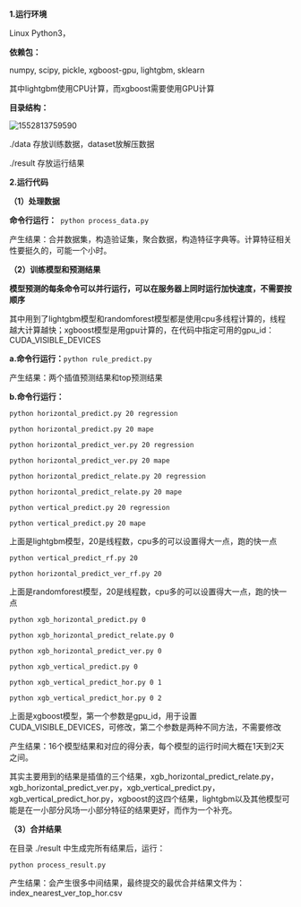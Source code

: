 **1.运行环境**

Linux Python3，

**依赖包：**

numpy, scipy, pickle, xgboost-gpu, lightgbm, sklearn

其中lightgbm使用CPU计算，而xgboost需要使用GPU计算

**目录结构：**

![1552813759590](https://github.com/cheungwoonming/DF-SCADA-data-restoration/tree/master/pic/1552813759590.png)

./data 存放训练数据，dataset放解压数据

./result 存放运行结果



**2.运行代码**

**（1）处理数据**

**命令行运行：**``` python process_data.py``` 

产生结果：合并数据集，构造验证集，聚合数据，构造特征字典等。计算特征相关性要挺久的，可能一个小时。

**（2）训练模型和预测结果**

**模型预测的每条命令可以并行运行，可以在服务器上同时运行加快速度，不需要按顺序**

其中用到了lightgbm模型和randomforest模型都是使用cpu多线程计算的，线程越大计算越快；xgboost模型是用gpu计算的，在代码中指定可用的gpu_id：CUDA_VISIBLE_DEVICES

**a.命令行运行：**```python rule_predict.py```

产生结果：两个插值预测结果和top预测结果

**b.命令行运行：**

```python horizontal_predict.py 20 regression```

```python horizontal_predict.py 20 mape```

```python horizontal_predict_ver.py 20 regression```

```python horizontal_predict_ver.py 20 mape```

```python horizontal_predict_relate.py 20 regression```

```python horizontal_predict_relate.py 20 mape```

```python vertical_predict.py 20 regression```

```python vertical_predict.py 20 mape```

上面是lightgbm模型，20是线程数，cpu多的可以设置得大一点，跑的快一点

```python vertical_predict_rf.py 20```

```python horizontal_predict_ver_rf.py 20```

上面是randomforest模型，20是线程数，cpu多的可以设置得大一点，跑的快一点

```python xgb_horizontal_predict.py 0 ```

```python xgb_horizontal_predict_relate.py 0 ```

```python xgb_horizontal_predict_ver.py 0 ```

```python xgb_vertical_predict.py 0 ```

```python xgb_vertical_predict_hor.py 0 1 ```

```python xgb_vertical_predict_hor.py 0 2 ```

上面是xgboost模型，第一个参数是gpu_id，用于设置CUDA_VISIBLE_DEVICES，可修改，第二个参数是两种不同方法，不需要修改

产生结果：16个模型结果和对应的得分表，每个模型的运行时间大概在1天到2天之间。

其实主要用到的结果是插值的三个结果，xgb_horizontal_predict_relate.py，xgb_horizontal_predict_ver.py，xgb_vertical_predict.py， xgb_vertical_predict_hor.py，xgboost的这四个结果，lightgbm以及其他模型可能是在一小部分风场一小部分特征的结果更好，而作为一个补充。

**（3）合并结果**

在目录 ./result 中生成完所有结果后，运行：

```python process_result.py```

产生结果：会产生很多中间结果，最终提交的最优合并结果文件为：index_nearest_ver_top_hor.csv


